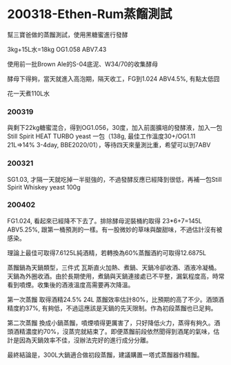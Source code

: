 # 200318-Ethen-Rum蒸餾測試

幫三寶爸做的蒸餾測試，使用黑糖蜜進行發酵

3kg+15L水=18kg OG1.058 ABV7.43

使用前一批Brown Ale的S-04底泥、W34/70的收集酵母

酵母下得夠，當天就進入高泡期，隔天收工，FG到1.024 ABV4.5%, 有點太低囧

花一天煮110L水

### 200319

與剩下22kg糖蜜混合，得到OG1.056，30度，加入前面擴培的發酵液，加入一包Still Spirit HEAT TURBO yeast 一包（138g, 最佳工作溫度30+/OG1.11 21L=>14% 3-4day, BBE2020/01），等待四天來量測比重，希望可以到7ABV

### 200321

SG1.03, 才隔一天就吃掉一半挺強的，不過發酵反應已經降到很低，再補一包Still Spirit Whiskey yeast 100g

### 200402

FG1.024, 看起來已經降不下去了。排除酵母泥裝桶約取得 23\*6+7=145L ABV5.25%, 跟第一桶預測的一樣。有一股微妙的草味與酸甜味，不過估計沒有被感染。

理論上最佳可取得7.6125L純酒精，若轉換為60%蒸餾酒約可取得12.6875L

蒸餾鍋為天鍋類型，三件式 瓦斯直火加熱、煮鍋、天鍋冷卻收酒、酒液冷凝桶。天鍋為外圈收酒。由於長期使用，煮鍋與天鍋連接處已不平整，漏氣程度高，時常看到噴煙。收集後的酒液溫度高需要再次降溫。

第一次蒸餾 取得酒精24.5% 24L 蒸餾效率估計80%，比預期的高了不少。酒頭酒精度約37%, 有夠低，不過這應該是天鍋的先天限制。作為初段蒸餾也已足夠。

第二次蒸餾 換成小鍋蒸餾，噴煙噴得更厲害了，只好降低火力，蒸得有夠久。酒頭酒精濃度約70%，沒蒸完就結束了。即便蒸餾前段依然聞得到酒尾的氣味，估計是因為天鍋效率不佳，沒辦法完好的進行成分分離。

最終結論是，300L大鍋適合做初段蒸餾，建議購置一塔式蒸餾器作精餾。